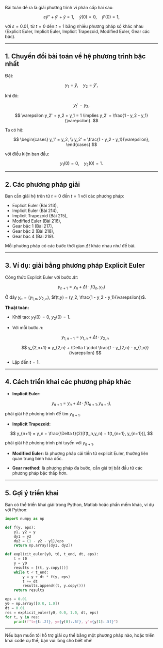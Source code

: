 Bài toán đề ra là giải phương trình vi phân cấp hai sau:

$$
\varepsilon \bar{y}'' + \bar{y}' + \bar{y} = 1, \quad \bar{y}(0) = 0, \quad \bar{y}'(0) = 1,
$$

với $\varepsilon = 0.01$, từ $t=0$ đến $t=1$ bằng nhiều phương pháp số khác nhau (Explicit Euler, Implicit Euler, Implicit Trapezoid, Modified Euler, Gear các bậc).

---

## 1. Chuyển đổi bài toán về hệ phương trình bậc nhất

Đặt:

$$
y_1 = \bar{y}, \quad y_2 = \bar{y}',
$$

khi đó:

$$
y_1' = y_2,
$$

$$
\varepsilon y_2' + y_2 + y_1 = 1 \implies y_2' = \frac{1 - y_2 - y_1}{\varepsilon}.
$$

Ta có hệ:

$$
\begin{cases}
y_1' = y_2, \\
y_2' = \frac{1 - y_2 - y_1}{\varepsilon},
\end{cases}
$$

với điều kiện ban đầu:

$$
y_1(0) = 0, \quad y_2(0) = 1.
$$

---

## 2. Các phương pháp giải

Bạn cần giải hệ trên từ $t=0$ đến $t=1$ với các phương pháp:

* Explicit Euler (Bài 213),
* Implicit Euler (Bài 214),
* Implicit Trapezoid (Bài 215),
* Modified Euler (Bài 216),
* Gear bậc 1 (Bài 217),
* Gear bậc 2 (Bài 218),
* Gear bậc 4 (Bài 219).

Mỗi phương pháp có các bước thời gian $\Delta t$ khác nhau như đề bài.

---

## 3. Ví dụ: giải bằng phương pháp Explicit Euler

Công thức Explicit Euler với bước $\Delta t$:

$$
y_{n+1} = y_n + \Delta t \cdot f(t_n, y_n)
$$

Ở đây $y_n = (y_{1,n}, y_{2,n})$, $f(t,y) = (y_2, \frac{1 - y_2 - y_1}{\varepsilon})$.

**Thuật toán:**

* Khởi tạo: $y_1(0) = 0$, $y_2(0) = 1$.
* Với mỗi bước $n$:

  $$
  y_{1,n+1} = y_{1,n} + \Delta t \cdot y_{2,n}
  $$

  $$
  y_{2,n+1} = y_{2,n} + \Delta t \cdot \frac{1 - y_{2,n} - y_{1,n}}{\varepsilon}
  $$
* Lặp đến $t = 1$.

---

## 4. Cách triển khai các phương pháp khác

* **Implicit Euler:**

$$
y_{n+1} = y_n + \Delta t \cdot f(t_{n+1}, y_{n+1}),
$$

phải giải hệ phương trình để tìm $y_{n+1}$.

* **Implicit Trapezoid:**

$$
y_{n+1} = y_n + \frac{\Delta t}{2}[f(t_n,y_n) + f(t_{n+1}, y_{n+1})],
$$

phải giải hệ phương trình phi tuyến với $y_{n+1}$.

* **Modified Euler:** là phương pháp cải tiến từ explicit Euler, thường liên quan trung bình hóa dốc.

* **Gear method:** là phương pháp đa bước, cần giá trị bắt đầu từ các phương pháp bậc thấp hơn.

---

## 5. Gợi ý triển khai

Bạn có thể triển khai giải trong Python, Matlab hoặc phần mềm khác, ví dụ với Python:

```python
import numpy as np

def f(y, eps):
    y1, y2 = y
    dy1 = y2
    dy2 = (1 - y2 - y1)/eps
    return np.array([dy1, dy2])

def explicit_euler(y0, t0, t_end, dt, eps):
    t = t0
    y = y0
    results = [(t, y.copy())]
    while t < t_end:
        y = y + dt * f(y, eps)
        t += dt
        results.append((t, y.copy()))
    return results

eps = 0.01
y0 = np.array([0.0, 1.0])
dt = 0.01
res = explicit_euler(y0, 0.0, 1.0, dt, eps)
for t, y in res:
    print(f"t={t:.2f}, y={y[0]:.5f}, y'={y[1]:.5f}")
```

---

Nếu bạn muốn tôi hỗ trợ giải cụ thể bằng một phương pháp nào, hoặc triển khai code cụ thể, bạn vui lòng cho biết nhé!

